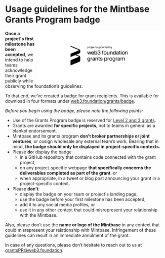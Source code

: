 # Usage guidelines for the Mintbase Grants Program badge

<img align="right" width="400" src="../src/badge_black.svg">
 
**Once a project's first milestone has been accepted**, we intend to help teams acknowledge their grant publicly while observing the foundation’s guidelines.

To that end, we’ve created a badge for grant recipients. This is available for download in four formats under [web3.foundation/grants/badge](https://web3.foundation/grants/badge).

*Before you begin using the badge, please note the following points:*

- Use of the Grants Program badge is reserved for [Level 2 and 3 grants](https://github.com/Mintbase/Grants-Program/blob/master/README.md#level_slider-levels).
- Grants are awarded **for specific projects**, not to teams in general as a blanket endorsement.
- Mintbase and its grants program **don’t broker partnerships or joint ventures**, or cosign wholesale any external team’s work. Bearing that in mind, **the badge should only be displayed in project-specific contexts.**
- Please **do**: display the badge
  - in a GitHub repository that contains code connected with the grant project,
  - on any project-specific webpage **that specifically concerns the deliverables completed as part of the grant**, or
  - when appropriate, in a tweet or blog post announcing your grant in a project-specific context.
- Please **don’t**:
  - display the badge on your team or project's landing page,
  - use the badge before your first milestone has been accepted,
  - add it to any social media profiles, or
  - use it in any other context that could misrepresent your relationship with the Mintbase.


Also, please don't use the **name or logo of the Mintbase** in any context that could misrepresent your relationship with Mintbase. Infringement of these guidelines can result in an immediate annulment of the grant.

In case of any questions, please don’t hesitate to reach out to us at grantsPR@web3.foundation.
